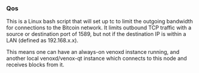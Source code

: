 ### Qos ###

This is a Linux bash script that will set up tc to limit the outgoing bandwidth for connections to the Bitcoin network. It limits outbound TCP traffic with a source or destination port of 1589, but not if the destination IP is within a LAN (defined as 192.168.x.x).

This means one can have an always-on venoxd instance running, and another local venoxd/venox-qt instance which connects to this node and receives blocks from it.
